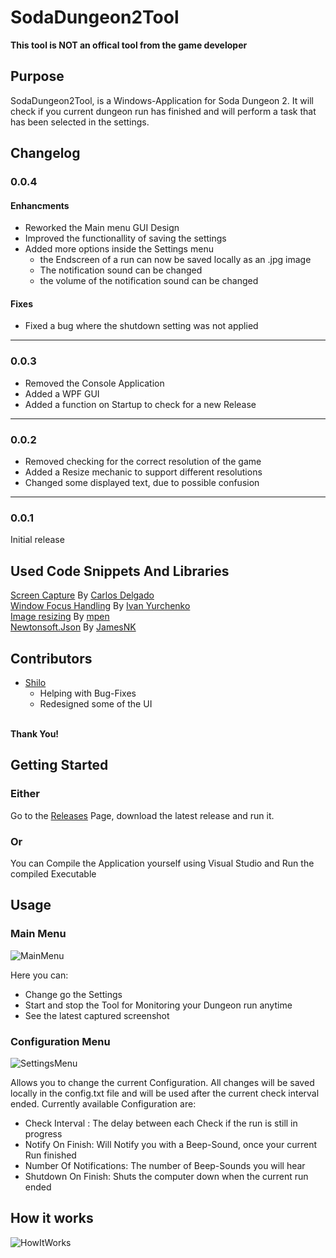 # SodaDungeon2Tool
**This tool is NOT an offical tool from the game developer**
## Purpose
SodaDungeon2Tool, is a Windows-Application for Soda Dungeon 2.
It will check if you current dungeon run has finished and will perform a task that has been selected in the settings.
## Changelog
### 0.0.4
#### Enhancments
* Reworked the Main menu GUI Design
* Improved the functionallity of saving the settings
* Added more options inside the Settings menu
  * the Endscreen of a run can now be saved locally as an .jpg image
  * The notification sound can be changed
  * the volume of the notification sound can be changed
#### Fixes
* Fixed a bug where the shutdown setting was not applied
---
### 0.0.3
* Removed the Console Application
* Added a WPF GUI
* Added a function on Startup to check for a new Release
---
### 0.0.2
* Removed checking for the correct resolution of the game
* Added a Resize mechanic to support different resolutions
* Changed some displayed text, due to possible confusion
---
### 0.0.1
Initial release
## Used Code Snippets And Libraries
[Screen Capture](https://ourcodeworld.com/articles/read/195/capturing-screenshots-of-different-ways-with-c-and-winforms) By [Carlos Delgado](https://ourcodeworld.com/authors/sdkcarlos)
<br>
[Window Focus Handling](https://stackoverflow.com/a/35018042) By [Ivan Yurchenko](https://stackoverflow.com/users/3731444/ivan-yurchenko)
<br>
[Image resizing](https://stackoverflow.com/a/24199315) By [mpen](https://stackoverflow.com/users/65387/mpen)
<br>
[Newtonsoft.Json](https://github.com/JamesNK/Newtonsoft.Json/blob/master/LICENSE.md) By [JamesNK](https://github.com/JamesNK)

## Contributors
* [Shilo](https://github.com/Shilo) 
  * Helping with Bug-Fixes
  * Redesigned some of the UI
  <br>
**Thank You!**
<br>
## Getting Started
### Either
Go to the [Releases](https://github.com/Death-Truction/SodaDungeon2Tool/releases) Page, download the latest release and run it.
### Or
You can Compile the Application yourself using Visual Studio and Run the compiled Executable
## Usage<br>
### Main Menu
![MainMenu](https://raw.githubusercontent.com/Death-Truction/SodaDungeon2Tool/master/Images/mainMenu.png)

Here you can:
<br>
* Change go the Settings
* Start and stop the Tool for Monitoring your Dungeon run anytime
* See the latest captured screenshot
### Configuration Menu
![SettingsMenu](https://raw.githubusercontent.com/Death-Truction/SodaDungeon2Tool/master/Images/Settings.png)
  
  
Allows you to change the current Configuration. All changes will be saved locally in the config.txt file and will be used after the current check interval ended.
Currently available Configuration are:
* Check Interval : The delay between each Check if the run is still in progress
* Notify On Finish: Will Notify you with a Beep-Sound, once your current Run finished
* Number Of Notifications: The number of Beep-Sounds you will hear
* Shutdown On Finish: Shuts the computer down when the current run ended
## How it works
![HowItWorks](https://raw.githubusercontent.com/Death-Truction/SodaDungeon2Tool/master/Images/HowItWorks.png)

